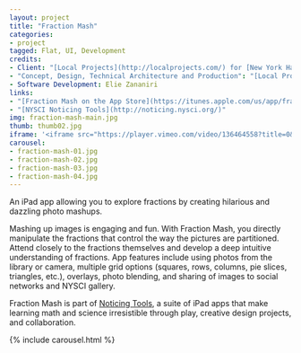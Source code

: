 ```yaml
---
layout: project
title: "Fraction Mash"
categories:
- project
tagged: Flat, UI, Development
credits:
- Client: "[Local Projects](http://localprojects.com/) for [New York Hall of Science](http://nysci.org/)"
- "Concept, Design, Technical Architecture and Production": "[Local Projects](http://www.localprojects.com/)"
- Software Development: Elie Zananiri
links: 
- "[Fraction Mash on the App Store](https://itunes.apple.com/us/app/fraction-mash/id952817654?ls=1&mt=8)"
- "[NYSCI Noticing Tools](http://noticing.nysci.org/)"
img: fraction-mash-main.jpg
thumb: thumb02.jpg
iframe: '<iframe src="https://player.vimeo.com/video/136464558?title=0&byline=0&portrait=0" width="945" height="532" frameborder="0" webkitallowfullscreen mozallowfullscreen allowfullscreen></iframe>'
carousel:
- fraction-mash-01.jpg
- fraction-mash-02.jpg
- fraction-mash-03.jpg
- fraction-mash-04.jpg
---
```

An iPad app allowing you to explore fractions by creating hilarious and dazzling photo mashups.

Mashing up images is engaging and fun. With Fraction Mash, you directly manipulate the fractions that control the way the pictures are partitioned. Attend closely to the fractions themselves and develop a deep intuitive understanding of fractions. App features include using photos from the library or camera, multiple grid options (squares, rows, columns, pie slices, triangles, etc.), overlays, photo blending, and sharing of images to social networks and NYSCI gallery.

Fraction Mash is part of [Noticing Tools](http://noticing.nysci.org/), a suite of iPad apps that make learning math and science irresistible through play, creative design projects, and collaboration.

{% include carousel.html %}



